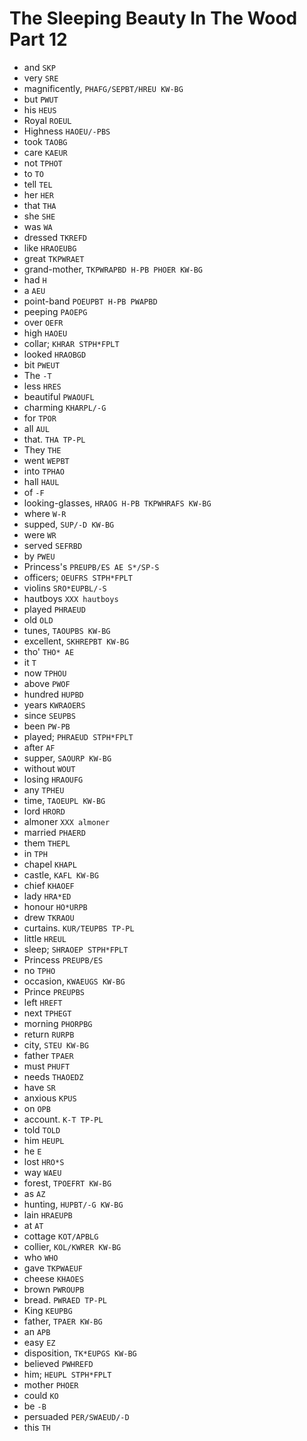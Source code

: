 # The Sleeping Beauty In The Wood Part 12

* and `SKP`
* very `SRE`
* magnificently, `PHAFG/SEPBT/HREU KW-BG`
* but `PWUT`
* his `HEUS`
* Royal `ROEUL`
* Highness `HAOEU/-PBS`
* took `TAOBG`
* care `KAEUR`
* not `TPHOT`
* to `TO`
* tell `TEL`
* her `HER`
* that `THA`
* she `SHE`
* was `WA`
* dressed `TKREFD`
* like `HRAOEUBG`
* great `TKPWRAET`
* grand-mother, `TKPWRAPBD H-PB PHOER KW-BG`
* had `H`
* a `AEU`
* point-band `POEUPBT H-PB PWAPBD`
* peeping `PAOEPG`
* over `OEFR`
* high `HAOEU`
* collar; `KHRAR STPH*FPLT`
* looked `HRAOBGD`
* bit `PWEUT`
* The `-T`
* less `HRES`
* beautiful `PWAOUFL`
* charming `KHARPL/-G`
* for `TPOR`
* all `AUL`
* that. `THA TP-PL`
* They `THE`
* went `WEPBT`
* into `TPHAO`
* hall `HAUL`
* of `-F`
* looking-glasses, `HRAOG H-PB TKPWHRAFS KW-BG`
* where `W-R`
* supped, `SUP/-D KW-BG`
* were `WR`
* served `SEFRBD`
* by `PWEU`
* Princess's `PREUPB/ES AE S*/SP-S`
* officers; `OEUFRS STPH*FPLT`
* violins `SRO*EUPBL/-S`
* hautboys `XXX hautboys`
* played `PHRAEUD`
* old `OLD`
* tunes, `TAOUPBS KW-BG`
* excellent, `SKHREPBT KW-BG`
* tho' `THO* AE`
* it `T`
* now `TPHOU`
* above `PWOF`
* hundred `HUPBD`
* years `KWRAOERS`
* since `SEUPBS`
* been `PW-PB`
* played; `PHRAEUD STPH*FPLT`
* after `AF`
* supper, `SAOURP KW-BG`
* without `WOUT`
* losing `HRAOUFG`
* any `TPHEU`
* time, `TAOEUPL KW-BG`
* lord `HRORD`
* almoner `XXX almoner`
* married `PHAERD`
* them `THEPL`
* in `TPH`
* chapel `KHAPL`
* castle, `KAFL KW-BG`
* chief `KHAOEF`
* lady `HRA*ED`
* honour `HO*URPB`
* drew `TKRAOU`
* curtains. `KUR/TEUPBS TP-PL`
* little `HREUL`
* sleep; `SHRAOEP STPH*FPLT`
* Princess `PREUPB/ES`
* no `TPHO`
* occasion, `KWAEUGS KW-BG`
* Prince `PREUPBS`
* left `HREFT`
* next `TPHEGT`
* morning `PHORPBG`
* return `RURPB`
* city, `STEU KW-BG`
* father `TPAER`
* must `PHUFT`
* needs `THAOEDZ`
* have `SR`
* anxious `KPUS`
* on `OPB`
* account. `K-T TP-PL`
* told `TOLD`
* him `HEUPL`
* he `E`
* lost `HRO*S`
* way `WAEU`
* forest, `TPOEFRT KW-BG`
* as `AZ`
* hunting, `HUPBT/-G KW-BG`
* lain `HRAEUPB`
* at `AT`
* cottage `KOT/APBLG`
* collier, `KOL/KWRER KW-BG`
* who `WHO`
* gave `TKPWAEUF`
* cheese `KHAOES`
* brown `PWROUPB`
* bread. `PWRAED TP-PL`
* King `KEUPBG`
* father, `TPAER KW-BG`
* an `APB`
* easy `EZ`
* disposition, `TK*EUPGS KW-BG`
* believed `PWHREFD`
* him; `HEUPL STPH*FPLT`
* mother `PHOER`
* could `KO`
* be `-B`
* persuaded `PER/SWAEUD/-D`
* this `TH`
